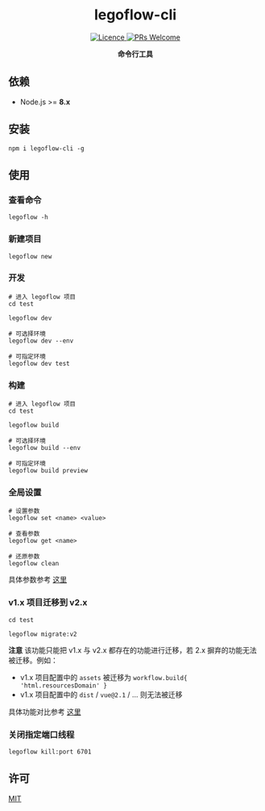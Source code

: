 <h1 align="center"> legoflow-cli </h1>

<p align="center">
    <a href="https://opensource.org/licenses/MIT">
        <img alt="Licence" src="https://img.shields.io/badge/license-MIT-green.svg" />
    </a>
    <a href="">
        <img alt="PRs Welcome" src="https://img.shields.io/badge/PRs-welcome-green.svg" />
    </a>
</p>

<p align="center">
    <strong>命令行工具</strong>
</p>

## 依赖

* Node.js >= **8.x**

## 安装

```
npm i legoflow-cli -g
```

## 使用

### 查看命令

```
legoflow -h
```

### 新建项目

```
legoflow new
```

### 开发

```shell
# 进入 legoflow 项目
cd test

legoflow dev

# 可选择环境
legoflow dev --env

# 可指定环境
legoflow dev test
```

### 构建

```shell
# 进入 legoflow 项目
cd test

legoflow build

# 可选择环境
legoflow build --env

# 可指定环境
legoflow build preview
```

### 全局设置

```shell
# 设置参数
legoflow set <name> <value>

# 查看参数
legoflow get <name>

# 还原参数
legoflow clean
```

具体参数参考 [这里](https://github.com/legoflow/config)

### v1.x 项目迁移到 v2.x

```shell
cd test

legoflow migrate:v2
```

**注意** 该功能只能把 v1.x 与 v2.x 都存在的功能进行迁移，若 2.x 摒弃的功能无法被迁移。例如：

* v1.x 项目配置中的 `assets` 被迁移为 `workflow.build{ 'html.resourcesDomain' }`
* v1.x 项目配置中的 `dist` / `vue@2.1` / ... 则无法被迁移

具体功能对比参考 [这里](https://github.com/legoflow/legoflow/issues/12)

### 关闭指定端口线程

```shell
legoflow kill:port 6701
```

## 许可

[MIT](./LICENSE)
